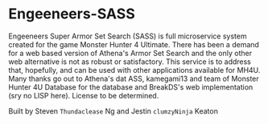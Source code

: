 # Engeeneers-SASS
Engeeneers Super Armor Set Search (SASS) is full microservice system created for the game Monster Hunter 4 Ultimate. There has been a demand for a web based version of Athena's Armor Set Search and the only other web alternative is not as robust or satisfactory. This service is to address that, hopefully, and can be used with other applications available for MH4U. Many thanks go out to Athena's dat ASS, kamegami13 and team of Monster Hunter 4U Database for the database and BreakDS's web implementation (sry no LISP here). License to be determined.

Built by Steven `Thundaclease` Ng and Jestin `clumzyNinja` Keaton
